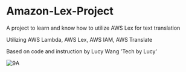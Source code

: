 # Amazon-Lex-Project
A project to learn and know how to utilize AWS Lex for text translation 

Utilizing AWS Lambda, AWS Lex, AWS IAM, AWS Translate

Based on code and instruction by Lucy Wang 'Tech by Lucy'

![9A](https://github.com/user-attachments/assets/bfc42b69-bec7-4bf3-b847-245fcfc5b350)

